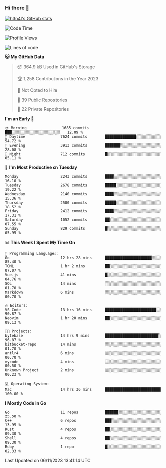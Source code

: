 ### Hi there 👋

[![h3n4l's GitHub stats](https://github-readme-stats.vercel.app/api?username=h3n4l&count_private=true&show_icons=true&theme=radical)](https://github.com/h3n4l/github-readme-stats)

<!--START_SECTION:waka-->
![Code Time](http://img.shields.io/badge/Code%20Time-1%2C677%20hrs%2044%20mins-blue)

![Profile Views](http://img.shields.io/badge/Profile%20Views-0-blue)

![Lines of code](https://img.shields.io/badge/From%20Hello%20World%20I%27ve%20Written-3.7%20million%20lines%20of%20code-blue)

**🐱 My GitHub Data** 

> 📦 364.9 kB Used in GitHub's Storage 
 > 
> 🏆 1,258 Contributions in the Year 2023
 > 
> 🚫 Not Opted to Hire
 > 
> 📜 39 Public Repositories 
 > 
> 🔑 22 Private Repositories 
 > 
**I'm an Early 🐤** 

```text
🌞 Morning                1685 commits        ███░░░░░░░░░░░░░░░░░░░░░░   12.09 % 
🌆 Daytime                7624 commits        ██████████████░░░░░░░░░░░   54.72 % 
🌃 Evening                3913 commits        ███████░░░░░░░░░░░░░░░░░░   28.08 % 
🌙 Night                  712 commits         █░░░░░░░░░░░░░░░░░░░░░░░░   05.11 % 
```
📅 **I'm Most Productive on Tuesday** 

```text
Monday                   2243 commits        ████░░░░░░░░░░░░░░░░░░░░░   16.10 % 
Tuesday                  2678 commits        █████░░░░░░░░░░░░░░░░░░░░   19.22 % 
Wednesday                2140 commits        ████░░░░░░░░░░░░░░░░░░░░░   15.36 % 
Thursday                 2580 commits        █████░░░░░░░░░░░░░░░░░░░░   18.52 % 
Friday                   2412 commits        ████░░░░░░░░░░░░░░░░░░░░░   17.31 % 
Saturday                 1052 commits        ██░░░░░░░░░░░░░░░░░░░░░░░   07.55 % 
Sunday                   829 commits         █░░░░░░░░░░░░░░░░░░░░░░░░   05.95 % 
```


📊 **This Week I Spent My Time On** 

```text
💬 Programming Languages: 
Go                       12 hrs 28 mins      █████████████████████░░░░   85.40 % 
TOML                     1 hr 2 mins         ██░░░░░░░░░░░░░░░░░░░░░░░   07.07 % 
Vue.js                   41 mins             █░░░░░░░░░░░░░░░░░░░░░░░░   04.76 % 
SQL                      14 mins             ░░░░░░░░░░░░░░░░░░░░░░░░░   01.70 % 
Markdown                 6 mins              ░░░░░░░░░░░░░░░░░░░░░░░░░   00.70 % 

🔥 Editors: 
VS Code                  13 hrs 16 mins      ███████████████████████░░   90.87 % 
Neovim                   1 hr 20 mins        ██░░░░░░░░░░░░░░░░░░░░░░░   09.13 % 

🐱‍💻 Projects: 
bytebase                 14 hrs 9 mins       ████████████████████████░   96.87 % 
bitbucket-repo           14 mins             ░░░░░░░░░░░░░░░░░░░░░░░░░   01.70 % 
antlr4                   6 mins              ░░░░░░░░░░░░░░░░░░░░░░░░░   00.70 % 
mycode                   4 mins              ░░░░░░░░░░░░░░░░░░░░░░░░░   00.50 % 
Unknown Project          2 mins              ░░░░░░░░░░░░░░░░░░░░░░░░░   00.23 % 

💻 Operating System: 
Mac                      14 hrs 36 mins      █████████████████████████   100.00 % 
```

**I Mostly Code in Go** 

```text
Go                       11 repos            ██████░░░░░░░░░░░░░░░░░░░   25.58 % 
C++                      6 repos             ███░░░░░░░░░░░░░░░░░░░░░░   13.95 % 
Rust                     4 repos             ██░░░░░░░░░░░░░░░░░░░░░░░   09.30 % 
Shell                    4 repos             ██░░░░░░░░░░░░░░░░░░░░░░░   09.30 % 
Ruby                     1 repo              █░░░░░░░░░░░░░░░░░░░░░░░░   02.33 % 
```




 Last Updated on 06/11/2023 13:41:14 UTC
<!--END_SECTION:waka-->

